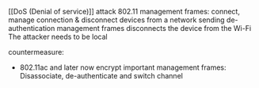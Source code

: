 [[DoS (Denial of service)]] attack
802.11 management frames: connect, manage connection & disconnect devices from a network
sending de-authentication management frames disconnects the device from the Wi-Fi 
The attacker needs to be local

countermeasure:
- 802.11ac and later now encrypt important management frames: Disassociate, de-authenticate and switch channel